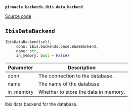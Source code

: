 **`pinnacle.backends.ibis.data_backend`** 

[Source code](https://github.com/pinnacle/pinnacle/blob/main/pinnacle/backends/ibis/data_backend.py)

## `IbisDataBackend` 

```python
IbisDataBackend(self,
     conn: ibis.backends.base.BaseBackend,
     name: str,
     in_memory: bool = False)
```
| Parameter | Description |
|-----------|-------------|
| conn | The connection to the database. |
| name | The name of the database. |
| in_memory | Whether to store the data in memory. |

Ibis data backend for the database.

